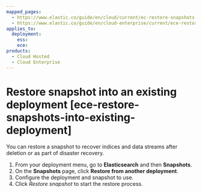 ```yaml
---
mapped_pages:
  - https://www.elastic.co/guide/en/cloud/current/ec-restore-snapshots-into-existing-deployment.html
  - https://www.elastic.co/guide/en/cloud-enterprise/current/ece-restore-snapshots-into-existing-deployment.html
applies_to:
  deployment:
    ess:
    ece:
products:
  - Cloud Hosted
  - Cloud Enterprise
---
```


# Restore snapshot into an existing deployment [ece-restore-snapshots-into-existing-deployment]

You can restore a snapshot to recover indices and data streams after deletion or as part of disaster recovery.

1. From your deployment menu, go to **Elasticsearch** and then **Snapshots**.
2. On the **Snapshots** page, click **Restore from another deployment**.
3. Configure the deployment and snapshot to use.
4. Click *Restore snapshot* to start the restore process.

